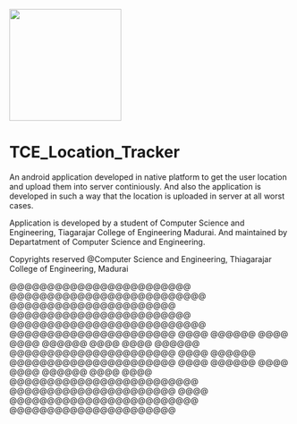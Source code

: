 <p style="align: center;">
  <img src="https://img.collegedekhocdn.com/media/img/institute/logo/tce_logo.png" height=200px>
</p>

# TCE_Location_Tracker
An android application developed in native platform to get the user location and upload them into server continiously. And also the application is developed in such a way that the location is uploaded in server at all worst cases.

Application is developed by a student of Computer Science and Engineering, Tiagarajar College of Engineering Madurai. And maintained by Departatment of Computer Science and Engineering.

Copyrights reserved 
@Computer Science and Engineering, Thiagarajar College of Engineering, Madurai





 @@@@@@@@@@@@@@@@@@@@@@@@         @@@@@@@@@@@@@@@@@@@@@@@@@@          @@@@@@@@@@@@@@@@@@@@@@
 @@@@@@@@@@@@@@@@@@@@@@@@         @@@@@@@@@@@@@@@@@@@@@@@@@@          @@@@@@@@@@@@@@@@@@@@@@
          @@@@                    @@@@@@                              @@@@
          @@@@                    @@@@@@                              @@@@
          @@@@                    @@@@@@                              @@@@@@@@@@@@@@@@@@@@@@
          @@@@                    @@@@@@                              @@@@@@@@@@@@@@@@@@@@@@
          @@@@                    @@@@@@                              @@@@
          @@@@                    @@@@@@                              @@@@
          @@@@                    @@@@@@@@@@@@@@@@@@@@@@@@@           @@@@@@@@@@@@@@@@@@@@@@
          @@@@                    @@@@@@@@@@@@@@@@@@@@@@@@@           @@@@@@@@@@@@@@@@@@@@@@ 
                                      
